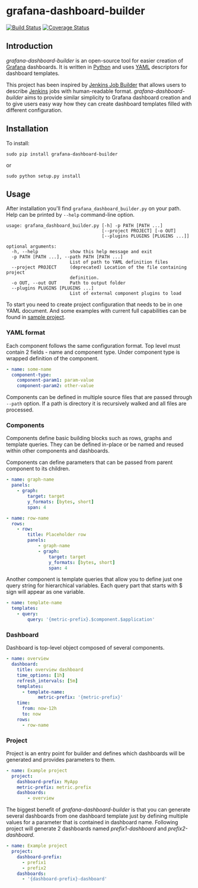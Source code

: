 # grafana-dashboard-builder

[![Build Status](https://travis-ci.org/jakubplichta/grafana-dashboard-builder.svg?branch=master)](https://travis-ci.org/jakubplichta/grafana-dashboard-builder) [![Coverage Status](https://coveralls.io/repos/jakubplichta/grafana-dashboard-builder/badge.svg?branch=master)](https://coveralls.io/r/jakubplichta/grafana-dashboard-builder?branch=master)

## Introduction

_grafana-dashboard-builder_ is an open-source tool for easier creation of [Grafana](http://grafana.org/) dashboards.
It is written in [Python](https://www.python.org/) and uses [YAML](http://yaml.org/) descriptors for dashboard
templates.

This project has been inspired by [Jenkins Job Builder](https://github.com/openstack-infra/jenkins-job-builder) that
allows users to describe [Jenkins](https://jenkins-ci.org/) jobs with human-readable format. _grafana-dashboard-builder_
aims to provide similar simplicity to Grafana dashboard creation and to give users easy way how they can create dashboard
templates filled with different configuration.

## Installation

To install:

```
sudo pip install grafana-dashboard-builder
```
or
```
sudo python setup.py install
```

## Usage

After installation you'll find `grafana_dashboard_builder.py` on your path. Help can be printed by `--help` command-line
option.

```
usage: grafana_dashboard_builder.py [-h] -p PATH [PATH ...]
                                    [--project PROJECT] [-o OUT]
                                    [--plugins PLUGINS [PLUGINS ...]]

optional arguments:
  -h, --help            show this help message and exit
  -p PATH [PATH ...], --path PATH [PATH ...]
                        List of path to YAML definition files
  --project PROJECT     (deprecated) Location of the file containing project
                        definition.
  -o OUT, --out OUT     Path to output folder
  --plugins PLUGINS [PLUGINS ...]
                        List of external component plugins to load
```

To start you need to create project configuration that needs to be in one YAML document. And some examples with current
full capabilities can be found in [sample project](samples/project.yaml).

### YAML format

Each component follows the same configuration format. Top level must contain 2 fields - name and component type.
Under component type is wrapped definition of the component.

```yaml
- name: some-name
  component-type:
    component-param1: param-value
    component-param2: other-value
```

Components can be defined in multiple source files that are passed through `--path` option. If a path is directory
it is recursively walked and all files are processed.

### Components

Components define basic building blocks such as rows, graphs and template queries. They can be defined in-place or be
named and reused within other components and dashboards.

Components can define parameters that can be passed from parent component to its children.

```yaml
- name: graph-name
  panels:
    - graph:
        target: target
        y_formats: [bytes, short]
        span: 4
```

```yaml
- name: row-name
  rows:
    - row:
        title: Placeholder row
        panels:
            - graph-name
            - graph:
                target: target
                y_formats: [bytes, short]
                span: 4
```

Another component is template queries that allow you to define just one query string for hierarchical variables. Each
query part that starts with $ sign will appear as one variable.

```yaml
- name: template-name
  templates:
    - query:
        query: '{metric-prefix}.$component.$application'
```

### Dashboard

Dashboard is top-level object composed of several components.

```yaml
- name: overview
  dashboard:
    title: overview dashboard
    time_options: [1h]
    refresh_intervals: [5m]
    templates:
      - template-name:
            metric-prefix: '{metric-prefix}'
    time:
      from: now-12h
      to: now
    rows:
      - row-name
```

### Project

Project is an entry point for builder and defines which dashboards will be generated and provides parameters to them.

```yaml
- name: Example project
  project:
    dashboard-prefix: MyApp
    metric-prefix: metric.prefix
    dashboards:
        - overview
```

The biggest benefit of _grafana-dashboard-builder_ is that you can generate several dashboards from one dashboard
template just by defining multiple values for a parameter that is contained in dashboard name. Following project will
generate 2 dashboards named _prefix1-dashboard_ and _prefix2-dashboard_. 

```yaml
- name: Example project
  project:
    dashboard-prefix:
      - prefix1
      - prefix2
    dashboards:
      - '{dashboard-prefix}-dashboard'
```
